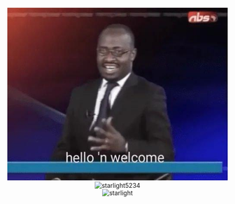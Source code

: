 <p align="center"><img src="https://github.com/starlight5234/starlight5234/blob/main/hello_n_welcome.jpg" alt="Hello 'N Welcome" /><br>
<img src="https://komarev.com/ghpvc/?username=starlight5234&style=flat-square" alt="starlight5234" /><br>
<img src="https://github-readme-stats.vercel.app/api?username=starlight5234&show_icons=true&count_private=true&title_color=ff5555&icon_color=88c0d0&bg_color=151515&text_color=d8dee9" alt="starlight" />
